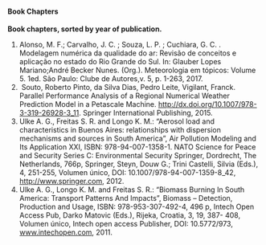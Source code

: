 #### **Book Chapters**

**Book chapters, sorted by year of publication.**

1. Alonso, M. F.; Carvalho, J. C. ; Souza, L. P. ; Cuchiara, G. C. . Modelagem numérica da qualidade do ar: Revisão de conceitos e aplicação no estado do Rio Grande do Sul. In: Glauber Lopes Mariano;André Becker Nunes. (Org.). Meteorologia em tópicos: Volume 5. 1ed. São Paulo: Clube de Autores,v. 5, p. 1-263, 2017.
2.  Souto, Roberto Pinto, da Silva Dias, Pedro Leite, Vigilant, Franck. Parallel Performance Analysis of a Regional Numerical Weather Prediction Model in a Petascale Machine. http://dx.doi.org/10.1007/978-3-319-26928-3_11. Springer International Publishing, 2015.
3. Ulke A. G., Freitas S. R. and Longo K. M.: “Aerosol load and characteristics in Buenos Aires: relationships with dispersion mechanisms and sources in South America”, Air Pollution Modeling and Its Application XXI, ISBN: 978-94-007-1358-1. NATO Science for Peace and Security Series C: Environmental Security Springer, Dordrecht, The Netherlands, 766p, Springer, Steyn, Douw G.; Trini Castelli, Silvia (Eds.), 4, 251-255, Volumen único, DOI: 10.1007/978-94-007-1359-8_42, http://www.springer.com, 2012.
4. Ulke A. G., Longo K. M. and Freitas S. R.: “Biomass Burning In South America: Transport Patterns And Impacts”, Biomass – Detection, Production and Usage, ISBN: 978-953-307-492-4, 496 p, Intech Open Access Pub, Darko Matovic (Eds.), Rijeka, Croatia, 3, 19, 387- 408, Volumen único, Intech open access Publisher, DOI: 10.5772/973, www.intechopen.com, 2011.
